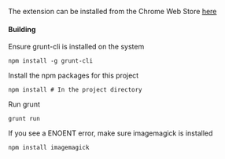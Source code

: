 The extension can be installed from the Chrome Web Store [here](https://chrome.google.com/webstore/detail/swayfm-unified-music-medi/icckhjgjjompfgoiidainoapgjepncej)

#### Building

Ensure grunt-cli is installed on the system

    npm install -g grunt-cli

Install the npm packages for this project

    npm install # In the project directory

Run grunt

    grunt run

If you see a ENOENT error, make sure imagemagick is installed

    npm install imagemagick